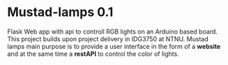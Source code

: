 # Mustad-lamps 0.1

Flask Web app with api to controll RGB lights on an Arduino based board. This project builds upon project delivery in IDG3750 at NTNU. Mustad lamps main purpose is to provide a user interface in the form of a **website** and at the same time a **restAPI** to control the color of lights.   
